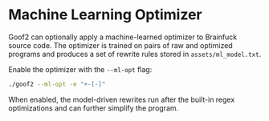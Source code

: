 # Machine Learning Optimizer

Goof2 can optionally apply a machine-learned optimizer to Brainfuck source code.
The optimizer is trained on pairs of raw and optimized programs and produces a
set of rewrite rules stored in `assets/ml_model.txt`.

Enable the optimizer with the `--ml-opt` flag:

```sh
./goof2 --ml-opt -e "+-[-]" 
```

When enabled, the model-driven rewrites run after the built-in regex
optimizations and can further simplify the program.
